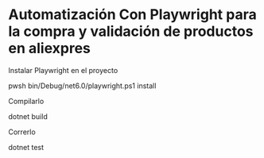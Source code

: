 
# Automatización Con Playwright para la compra y validación de productos en aliexpres

Instalar Playwright en el proyecto

pwsh bin/Debug/net6.0/playwright.ps1 install

Compilarlo

dotnet build

Correrlo

dotnet test


